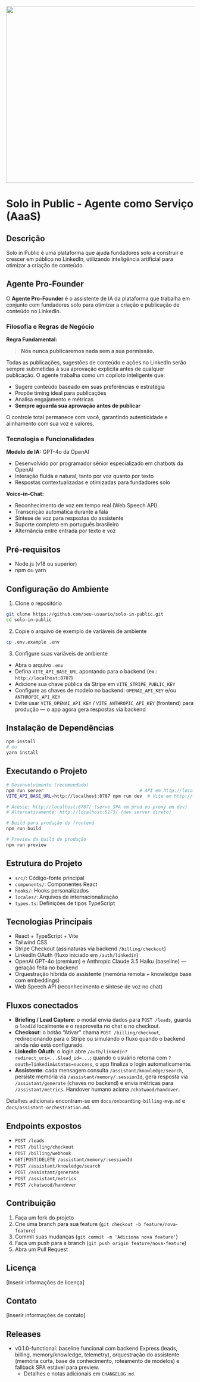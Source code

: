 <div align="center">
<img width="1200" height="475" alt="GHBanner" src="https://github.com/user-attachments/assets/0aa67016-6eaf-458a-adb2-6e31a0763ed6" />
</div>

# Solo in Public - Agente como Serviço (AaaS)

## Descrição
Solo in Public é uma plataforma que ajuda fundadores solo a construir e crescer em público no LinkedIn, utilizando inteligência artificial para otimizar a criação de conteúdo.

## Agente Pro-Founder

O **Agente Pro-Founder** é o assistente de IA da plataforma que trabalha em conjunto com fundadores solo para otimizar a criação e publicação de conteúdo no LinkedIn.

### Filosofia e Regras de Negócio

**Regra Fundamental:**
> **Nós nunca publicaremos nada sem a sua permissão.**

Todas as publicações, sugestões de conteúdo e ações no LinkedIn serão sempre submetidas à sua aprovação explícita antes de qualquer publicação. O agente trabalha como um copiloto inteligente que:

- Sugere conteúdo baseado em suas preferências e estratégia
- Propõe timing ideal para publicações
- Analisa engajamento e métricas
- **Sempre aguarda sua aprovação antes de publicar**

O controle total permanece com você, garantindo autenticidade e alinhamento com sua voz e valores.

### Tecnologia e Funcionalidades

**Modelo de IA:** GPT-4o da OpenAI
- Desenvolvido por programador sênior especializado em chatbots da OpenAI
- Interação fluida e natural, tanto por voz quanto por texto
- Respostas contextualizadas e otimizadas para fundadores solo

**Voice-in-Chat:**
- Reconhecimento de voz em tempo real (Web Speech API)
- Transcrição automática durante a fala
- Síntese de voz para respostas do assistente
- Suporte completo em português brasileiro
- Alternância entre entrada por texto e voz

## Pré-requisitos
- Node.js (v18 ou superior)
- npm ou yarn

## Configuração do Ambiente

1. Clone o repositório
```bash
git clone https://github.com/seu-usuario/solo-in-public.git
cd solo-in-public
```

2. Copie o arquivo de exemplo de variáveis de ambiente
```bash
cp .env.example .env
```

3. Configure suas variáveis de ambiente
- Abra o arquivo `.env`
- Defina `VITE_API_BASE_URL` apontando para o backend (ex.: `http://localhost:8787`)
- Adicione sua chave pública da Stripe em `VITE_STRIPE_PUBLIC_KEY`
- Configure as chaves de modelo no backend: `OPENAI_API_KEY` e/ou `ANTHROPIC_API_KEY`
- Evite usar `VITE_OPENAI_API_KEY` / `VITE_ANTHROPIC_API_KEY` (frontend) para produção — o app agora gera respostas via backend

## Instalação de Dependências
```bash
npm install
# ou
yarn install
```

## Executando o Projeto
```bash
# Desenvolvimento (recomendado)
npm run server                                    # API em http://localhost:8787
VITE_API_BASE_URL=http://localhost:8787 npm run dev  # Vite em http://localhost:5173

# Acesse: http://localhost:8787/ (serve SPA em prod ou proxy em dev)
# Alternativamente: http://localhost:5173/ (dev server direto)

# Build para produção do frontend
npm run build

# Preview da build de produção
npm run preview
```

## Estrutura do Projeto
- `src/`: Código-fonte principal
- `components/`: Componentes React
- `hooks/`: Hooks personalizados
- `locales/`: Arquivos de internacionalização
- `types.ts`: Definições de tipos TypeScript

## Tecnologias Principais
- React + TypeScript + Vite
- Tailwind CSS
- Stripe Checkout (assinaturas via backend `/billing/checkout`)
- LinkedIn OAuth (fluxo iniciado em `/auth/linkedin`)
- OpenAI GPT-4o (premium) e Anthropic Claude 3.5 Haiku (baseline) — geração feita no backend
- Orquestração híbrida do assistente (memória remota + knowledge base com embeddings)
- Web Speech API (reconhecimento e síntese de voz no chat)

## Fluxos conectados
- **Briefing / Lead Capture**: o modal envia dados para `POST /leads`, guarda o `leadId` localmente e o reaproveita no chat e no checkout.
- **Checkout**: o botão “Ativar” chama `POST /billing/checkout`, redirecionando para o Stripe ou simulando o fluxo quando o backend ainda não está configurado.
- **LinkedIn OAuth**: o login abre `/auth/linkedin?redirect_uri=...&lead_id=...`; quando o usuário retorna com `?oauth=linkedin&status=success`, o app finaliza o login automaticamente.
- **Assistente**: cada mensagem consulta `/assistant/knowledge/search`, persiste memória via `/assistant/memory/:sessionId`, gera resposta via `/assistant/generate` (chaves no backend) e envia métricas para `/assistant/metrics`. Handover humano aciona `/chatwood/handover`.

Detalhes adicionais encontram-se em `docs/onboarding-billing-mvp.md` e `docs/assistant-orchestration.md`.

## Endpoints expostos
- `POST /leads`
- `POST /billing/checkout`
- `POST /billing/webhook`
- `GET|POST|DELETE /assistant/memory/:sessionId`
- `POST /assistant/knowledge/search`
- `POST /assistant/generate`
- `POST /assistant/metrics`
- `POST /chatwood/handover`

## Contribuição
1. Faça um fork do projeto
2. Crie uma branch para sua feature (`git checkout -b feature/nova-feature`)
3. Commit suas mudanças (`git commit -m 'Adiciona nova feature'`)
4. Faça um push para a branch (`git push origin feature/nova-feature`)
5. Abra um Pull Request

## Licença
[Inserir informações de licença]

## Contato
[Inserir informações de contato]

## Releases
- v0.1.0-functional: baseline funcional com backend Express (leads, billing, memory/knowledge, telemetry), orquestração do assistente (memória curta, base de conhecimento, roteamento de modelos) e fallback SPA estável para preview.
  - Detalhes e notas adicionais em `CHANGELOG.md`.
